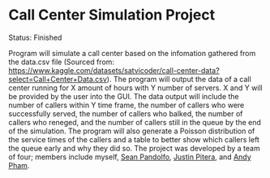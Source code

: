 # Call Center Simulation Project

Status: Finished

Program will simulate a call center based on the infomation gathered from the data.csv file (Sourced from: https://www.kaggle.com/datasets/satvicoder/call-center-data?select=Call+Center+Data.csv). The program will output the data of a call center running for X amount of hours with Y number of servers. X and Y will be provided by the user into the GUI. The data output will include the number of callers within Y time frame, the number of callers who were successfully served, the number of callers who balked, the number of callers who reneged, and the number of callers still in the queue by the end of the simulation. The program will also generate a Poisson distribution of the service times of the callers and a table to better show which callers left the queue early and why they did so. The project was developed by a team of four; members include myself, [Sean Pandolfo](https://github.com/BunColo), [Justin Pitera](https://github.com/justinpitera), and [Andy Pham](https://github.com/Phamandy2000). 
